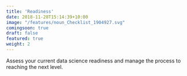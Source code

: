 ```yaml
---
title: 'Readiness'
date: 2018-11-28T15:14:39+10:00
image: "/features/noun_Checklist_1904927.svg"
comingsoon: true
draft: false
featured: true
weight: 2
---
```


Assess your current data science readiness and manage the process to reaching the next level.